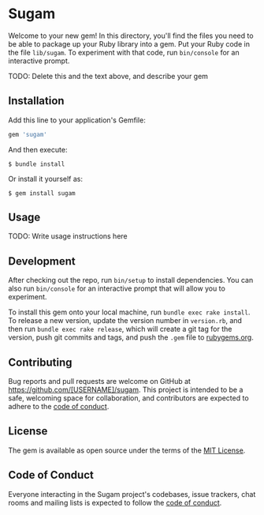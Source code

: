 # Sugam

Welcome to your new gem! In this directory, you'll find the files you need to be able to package up your Ruby library into a gem. Put your Ruby code in the file `lib/sugam`. To experiment with that code, run `bin/console` for an interactive prompt.

TODO: Delete this and the text above, and describe your gem

## Installation

Add this line to your application's Gemfile:

```ruby
gem 'sugam'
```

And then execute:

    $ bundle install

Or install it yourself as:

    $ gem install sugam

## Usage

TODO: Write usage instructions here

## Development

After checking out the repo, run `bin/setup` to install dependencies. You can also run `bin/console` for an interactive prompt that will allow you to experiment.

To install this gem onto your local machine, run `bundle exec rake install`. To release a new version, update the version number in `version.rb`, and then run `bundle exec rake release`, which will create a git tag for the version, push git commits and tags, and push the `.gem` file to [rubygems.org](https://rubygems.org).

## Contributing

Bug reports and pull requests are welcome on GitHub at https://github.com/[USERNAME]/sugam. This project is intended to be a safe, welcoming space for collaboration, and contributors are expected to adhere to the [code of conduct](https://github.com/[USERNAME]/sugam/blob/master/CODE_OF_CONDUCT.md).


## License

The gem is available as open source under the terms of the [MIT License](https://opensource.org/licenses/MIT).

## Code of Conduct

Everyone interacting in the Sugam project's codebases, issue trackers, chat rooms and mailing lists is expected to follow the [code of conduct](https://github.com/[USERNAME]/sugam/blob/master/CODE_OF_CONDUCT.md).

